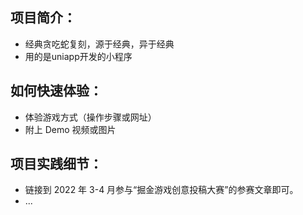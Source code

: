## 项目简介：
- 经典贪吃蛇复刻，源于经典，异于经典
- 用的是uniapp开发的小程序
## 如何快速体验：
- 体验游戏方式（操作步骤或网址）
- 附上 Demo 视频或图片
## 项目实践细节：
- 链接到 2022 年 3-4 月参与“掘金游戏创意投稿大赛”的参赛文章即可。
- ...